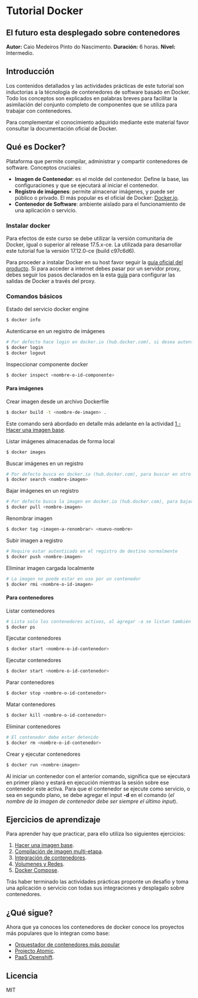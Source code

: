 # Tutorial Docker
## El futuro esta desplegado sobre contenedores 

**Autor:** Caio Medeiros Pinto do Nascimento.
**Duración:** 6 horas.
**Nivel:** Intermedio.

## Introducción

Los contenidos detallados y las actividades prácticas de este tutorial son inductorias a la técnologia de contenedores de software basado en Docker. Todo los conceptos son explicados en palabras breves para facilitar la asimilación del conjunto completo de componentes que se utiliza para trabajar con contenedores.

Para complementar el conocimiento adquirido mediante este material favor consultar la documentación oficial de Docker.

## Qué es Docker?

Plataforma que permite compilar, administrar y compartir contenedores de software.
Conceptos cruciales:

* **Imagen de Contenedor**: es el molde del contenedor. Define la base, las configuraciones y que se ejecutará al iniciar el contenedor.
* **Registro de imágenes**: permite almacenar imágenes, y puede ser público o privado. El más popular es el oficial de Docker: [Docker.io](https://hub.docker.com).
* **Contenedor de Software**: ambiente aislado para el funcionamiento de una aplicación o servicio.

### Instalar docker

Para efectos de este curso se debe utilizar la versión comunitaria de Docker, igual o superior al release 17.5.x-ce. La utilizada para desarrollar este tutorial fue la versión 17.12.0-ce (build c97c6d6).

Para proceder a instalar Docker en su host favor seguir la [guía oficial del producto](https://docs.docker.com/install/linux/docker-ce/centos/). Si para acceder a internet debes pasar por un servidor proxy, debes seguir los pasos declarados en la esta [guía](https://docs.docker.com/config/daemon/systemd/#httphttps-proxy) para configurar las salidas de Docker a través del proxy.

### Comandos básicos

Estado del servicio docker engine

```bash
$ docker info
```

Autenticarse en un registro de imágenes

```bash
# Por defecto hace login en docker.io (hub.docker.com), si desea autenticarse en otro registro debe indicar la URI de este. Lo mismo aplica para el cierre de sesión
$ docker login
$ docker logout
```

Inspeccionar componente docker

```bash
$ docker inspect <nombre-o-id-componente>
```

#### Para imágenes

Crear imagen desde un archivo Dockerfile

```bash
$ docker build -t <nombre-de-imagen> .
```

Este comando será abordado en detalle más adelante en la actividad [1 - Hacer una imagen base](step-1-make-image/README.md).

Listar imágenes almacenadas de forma local

```bash
$ docker images
```

Buscar imágenes en un registro

```bash
# Por defecto busca en docker.io (hub.docker.com), para buscar en otro registry es necesario configurar el servicio docker engine o declarar en la busqueda <uri-repositorio>/<nombre-imagen>
$ docker search <nombre-imagen>
```

Bajar imágenes en un registro

```bash
# Por defecto busca la imagen en docker.io (hub.docker.com), para bajar desde otro registry es necesario configurar el servicio docker engine o declarar la descarga con <uri-repositorio>/<nombre-imagen>
$ docker pull <nombre-imagen>
```

Renombrar imagen

```bash
$ docker tag <imagen-a-renombrar> <nuevo-nombre>
```

Subir imagen a registro

```bash
# Require estar autenticado en el registro de destino normalmente
$ docker push <nombre-imagen>
```

Eliminar imagen cargada localmente

```bash
# La imagen no puede estar en uso por un contenedor
$ docker rmi <nombre-o-id-imagen>
```

#### Para contenedores

Listar contenedores

```bash
# Lista solo los contenedores activos, al agregar -a se listan también los contenedores que no están en funcionamiento
$ docker ps
```

Ejecutar contenedores

```bash
$ docker start <nombre-o-id-contenedor>
```

Ejecutar contenedores

```bash
$ docker start <nombre-o-id-contenedor>
```

Parar contenedores

```bash
$ docker stop <nombre-o-id-contenedor>
```

Matar contenedores

```bash
$ docker kill <nombre-o-id-contenedor>
```

Eliminar contenedores

```bash
# El contenedor debe estar detenido
$ docker rm <nombre-o-id-contenedor>
```

Crear y ejecutar contenedores

```bash
$ docker run <nombre-imagen>
```

Al iniciar un contenedor con el anterior comando, significa que se ejecutará en primer plano y estará en ejecución mientras la sesión sobre ese contenedor este activa. Para que el contenedor se ejecute como servicio, o sea en segundo plano, se debe agregar el input **-d** en el comando (*el nombre de la imagen de contenedor debe ser siempre el último input*).

## Ejercicios de aprendizaje

Para aprender hay que practicar, para ello utiliza lso siguientes ejercicios:

1. [Hacer una imagen base](step-1-make-image/README.md).
2. [Compilación de imagen multi-etapa](step-2-multistage-build/README.md).
3. [Integración de contenedores](step-3-link-containers/README.md).
4. [Volumenes y Redes](step-4-volumes-network/README.md).
5. [Docker Compose](step-5-docker-compose/README.md).

Trás haber terminado las actividades prácticas proponte un desafio y toma una aplicación o servicio con todas sus integraciones y desplagalo sobre contenedores. 

## ¿Qué sigue?

Ahora que ya conoces los contenedores de docker conoce los proyectos más populares que lo integran como base:

- [Orquestador de contenedores más popular](https://kubernetes.io)
- [Projecto Atomic](https://www.projectatomic.io).
- [PaaS Openshift](https://www.openshift.com).

## Licencia

MIT